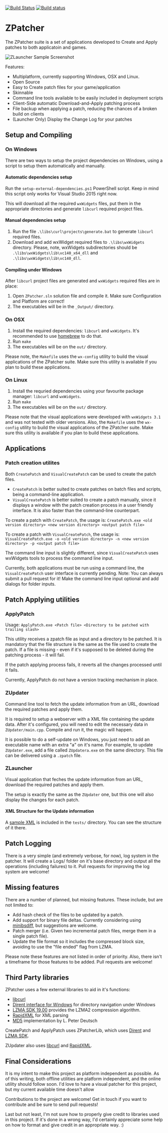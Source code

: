 [![Build Status](https://www.travis-ci.com/TheZoc/ZPatcher.svg?branch=master)](https://www.travis-ci.com/TheZoc/ZPatcher)
[![Build status](https://ci.appveyor.com/api/projects/status/i6kr70f4x40bero5/branch/master?svg=true)](https://ci.appveyor.com/project/TheZoc/zpatcher/branch/master)

# ZPatcher

The ZPatcher suite is a set of applications developed to Create and Apply patches to both applicatoin and games.

![ZLauncher Sample Screenshot](https://raw.githubusercontent.com/TheZoc/ZPatcher/master/images/ZLauncher.png)

Features:
* Multiplatform, currently supporting Windows, OSX and Linux.
* Open Source
* Easy to Create patch files for your game/application
* Skinnable
* Command line tools available to be easily included in deployment scripts
* Client-Side automatic Download-and-Apply patching process
* File backup when applying a patch, reducing the chances of a broken build on clients
* (Launcher Only) Display the Change Log for your patches

## Setup and Compiling

### On Windows

There are two ways to setup the project dependencies on Windows, using a script to setup them automatically and manually.

#### Automatic dependencies setup

Run the `setup-external-dependencies.ps1` PowerShell script.
Keep in mind this script only works for Visual Studio 2015 right now.

This will download all the required `wxWidgets` files, put them in the appropriate directories and generate `libcurl` required project files.

#### Manual dependencies setup

1. Run the file `.\libs\curl\projects\generate.bat` to generate `libcurl` required files.
2. Download and add  wxWidget required files to `.\libs\wxWidgets` directory. Please, note, wxWidgets subdirectories should be `.\libs\wxWidgets\lib\vc140_x64_dll` and `.\libs\wxWidgets\lib\vc140_dll`.

#### Compiling under Windows

After `libcurl` project files are generated and `wxWidgets` required files are in place:

1. Open `ZPatcher.sln` solution file and compile it. Make sure Configuration and Platform are correct!
2. The executables will be in the `_Output/` directory.

### On OSX

1. Install the required dependencies: `libcurl` and `wxWidgets`. It's recommended to use [homebrew][7] to do that.
2. Run `make`
3. The executables will be on the `out/` directory.

Please note, the `Makefile` uses the `wx-config` utility to build the visual applications of the ZPatcher suite. Make sure this utility is available if you plan to build these applications.

### On Linux

1. Install the requried dependencies using your favourite package manager: `libcurl` and `wxWidgets`.
2. Run `make`
3. The executables will be on the `out/` directory.

Please note that the visual applications were developed with `wxWidgets 3.1` and was not tested with older versions.
Also, the `Makefile` uses the `wx-config` utility to build the visual applications of the ZPatcher suite. Make sure this utility is available if you plan to build these applications.

## Applications

### Patch creation utilites

Both `CreatePatch` and `VisualCreatePatch` can be used to create the patch files.
* `CreatePatch` is better suited to create patches on batch files and scripts, being a command-line application.
* `VisualCreatePatch` is better suited to create a patch manually, since it displays a window with the patch creation process in a user friendly interface. It is also faster than the command-line counterpart.

To create a patch with `CreatePatch`, the usage is:
`CreatePatch.exe <old version directory> <new version directory> <output patch file>`

To create a patch with `VisualCreatePatch`, the usage is:
`VisualCreatePatch.exe -o <old version directory> -n <new version directory> -p <output patch file>`

The command line input is slightly different, since `VisualCreatePatch` uses wxWidgets tools to process the command line input.

Currently, both applications must be run using a command line, the `VisualCreatePatch` user interface is currently pending.
Note: You can always submit a pull request for it! Make the command line input optional and add dialogs for folder inputs.

## Patch Applying utilities

### ApplyPatch

Usage:
`ApplyPatch.exe <Patch file> <Directory to be patched with trailing slash>`

This utility receives a zpatch file as input and a directory to be patched.
It is mandatory that the file structure is the same as the file used to create the patch.
If a file is missing - even if it's supposed to be deleted during the patching process - it will fail.

If the patch applying process fails, it reverts all the changes processed until it fails.

Currently, ApplyPatch do not have a version tracking mechanism in place.

### ZUpdater

Command line tool to fetch the update information from an URL, download the required patches and apply them.

It is required to setup a webserver with a XML file containing the update data.
After it's configured, you will need to edit the necessary data in `ZUpdater/main.cpp`.
Compile and run it, the magic will happen.

It is possible to do a self-update on Windows, you just need to add an executable name with an extra "a" on it's name.
For example, to update `ZUpdater.exe`, add a file called `ZUpdatera.exe` on the same directory.
This file can be delivered using a `.zpatch` file.

### ZLauncher

Visual application that feches the update information from an URL, download the required patches and apply them.

The setup is exactly the same as the `ZUpdater` one, but this one will also display the changes for each patch.

#### XML Structure for the Update information

A [sample XML][8] is included in the `tests/` directory. You can see the structure of it there.

## Patch Logging

There is a very simple (and extremely verbose, for now), log system in the patcher.
It will create a Logs/ folder on it's base directory and output all the operations (including failures) to it.
Pull requests for improving the log system are welcome!

## Missing features

There are a number of planned, but missing features. These include, but are not limited to:

- Add hash check of the files to be updated by a patch.
- Add support for binary file deltas. Currently considering using [minibsdiff][6], but suggestions are welcome.
- Patch merger (i.e. Given two incremental patch files, merge them in a single patch file).
- Update the file format so it includes the compressed block size, avoiding to use the "file ended" flag from LZMA.

Please note these features are not listed in order of priority. Also, there isn't a timeframe for those features to be added.
Pull requests are welcome!

## Third Party libraries

ZPatcher uses a few external libraries to aid in it's functions:

- [libcurl][4]
- [Dirent interface for Windows][3] for directory navigation under Windows
- [LZMA SDK 19.00][1] provides the LZMA2 compression algorithm.
- [RapidXML][2] for XML parsing
- [MD5][5] implementation by L. Peter Deutsch

CreatePatch and ApplyPatch uses ZPatcherLib, which uses [Dirent][3] and [LZMA SDK][1].

ZUpdater also uses [libcurl][4] and [RapidXML][2].

## Final Considerations

It is my intent to make this project as platform independent as possible. As of this writing, both offline utilities are platform independent, and the online utility should follow soon.
I'd love to have a visual patcher for this project, but my current available time doesn't allow

Contributions to the project are welcome! Get in touch if you want to contribute and be sure to send pull requests!

Last but not least, I'm not sure how to properly give credit to libraries used in this project.
If it's done in a wrong way, I'd certainly appreciate some help on how to format and give credit in an appropriate way. :)

[1]: http://www.7-zip.org/sdk.html
[2]: http://rapidxml.sourceforge.net/
[3]: https://github.com/tronkko/dirent
[4]: https://curl.haxx.se/libcurl/
[5]: https://sourceforge.net/projects/libmd5-rfc/files/
[6]: https://github.com/thoughtpolice/minibsdiff
[7]: http://brew.sh/
[8]: https://github.com/TheZoc/ZPatcher/blob/master/tests/zpatcher_test.xml
